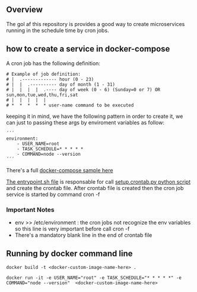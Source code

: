 ## Overview
The gol af this repository is provides a good way to create microservices
running in the schedule time by cron jobs.

## how to create a service in docker-compose

A cron job has the following definition:

    # Example of job definition:
    # |  .------------- hour (0 - 23)
    # |  |  .---------- day of month (1 - 31)
    # |  |  |  |  .---- day of week (0 - 6) (Sunday=0 or 7) OR sun,mon,tue,wed,thu,fri,sat
    # |  |  |  |  |
    # *  *  *  *  * user-name command to be executed

keeping it in mind, we have the following pattern <schedule-time> <user-name> <command-to-be-executed>
in order to create it, we can just to passing these args by enviroment variables as follow:

    ´´´
    environment:
        - USER_NAME=root
        - TASK_SCHEDULE=* * * * *
        - COMMAND=node --version 
    ´´´

There's a full [docker-compose sample here](docker-compose.yml)

[The entrypoint.sh file](entrypoint.sh) is responsable for call [setup.crontab.py python script](setup.crontab.py) and create
the crontab file. After crontab file is created then the cron job service is started by command 
    cron -f

### Important Notes

* env >> /etc/environment : the cron jobs not recognize the env variables so this line is very important before call cron -f
* There's a mandatory blank line in the end of crontab file

## Running by docker command line

    docker build -t <docker-custom-image-name-here> .

    docker run -it -e USER_NAME="root" -e TASK_SCHEDULE="* * * * *" -e COMMAND="node --version"  <docker-custom-image-name-here>

